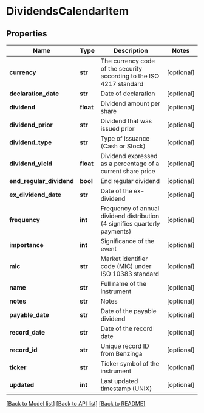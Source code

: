 # DividendsCalendarItem

## Properties
Name | Type | Description | Notes
------------ | ------------- | ------------- | -------------
**currency** | **str** | The currency code of the security according to the ISO 4217 standard | [optional] 
**declaration_date** | **str** | Date of declaration | [optional] 
**dividend** | **float** | Dividend amount per share | [optional] 
**dividend_prior** | **str** | Dividend that was issued prior | [optional] 
**dividend_type** | **str** | Type of issuance (Cash or Stock) | [optional] 
**dividend_yield** | **float** | Dividend expressed as a percentage of a current share price | [optional] 
**end_regular_dividend** | **bool** | End regular dividend | [optional] 
**ex_dividend_date** | **str** | Date of the ex-dividend | [optional] 
**frequency** | **int** | Frequency of annual dividend distribution (4 signifies quarterly payments) | [optional] 
**importance** | **int** | Significance of the event | [optional] 
**mic** | **str** | Market identifier code (MIC) under ISO 10383 standard | [optional] 
**name** | **str** | Full name of the instrument | [optional] 
**notes** | **str** | Notes | [optional] 
**payable_date** | **str** | Date of the payable dividend | [optional] 
**record_date** | **str** | Date of the record date | [optional] 
**record_id** | **str** | Unique record ID from Benzinga | [optional] 
**ticker** | **str** | Ticker symbol of the instrument | [optional] 
**updated** | **int** | Last updated timestamp (UNIX) | [optional] 

[[Back to Model list]](../README.md#documentation-for-models) [[Back to API list]](../README.md#documentation-for-api-endpoints) [[Back to README]](../README.md)

